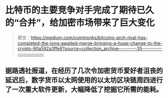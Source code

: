# 比特币的主要竞争对手完成了期待已久的“合并”，给加密市场带来了巨大变化

> 原文：<https://medium.com/coinmonks/bitcoins-arch-rival-has-completed-the-long-awaited-merge-bringing-a-huge-change-to-the-crypto-90a592a3ffe6?source=collection_archive---------35----------------------->

## 据路透社报道，在经历了几次令加密货币爱好者沮丧的延迟后，数字货币以太网使用的以太坊区块链周四进行了一次重大软件更新，大幅降低了挖掘它所需的能耗。